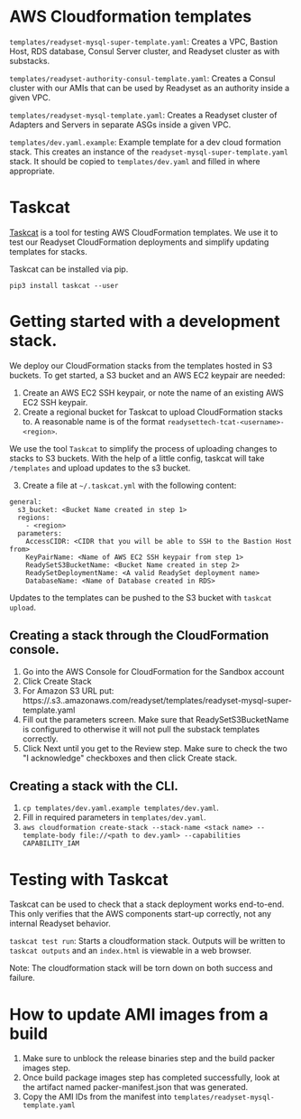 # AWS Cloudformation templates

`templates/readyset-mysql-super-template.yaml`: Creates a VPC, Bastion Host, RDS
database, Consul Server cluster, and Readyset cluster as with substacks.

`templates/readyset-authority-consul-template.yaml`: Creates a Consul cluster
with our AMIs that can be used by Readyset as an authority inside a given VPC.

`templates/readyset-mysql-template.yaml`: Creates a Readyset cluster of Adapters
and Servers in separate ASGs inside a given VPC.

`templates/dev.yaml.example`: Example template for a dev cloud formation stack.
This creates an instance of the `readyset-mysql-super-template.yaml` stack. It
should be copied to `templates/dev.yaml` and filled in where appropriate.

# Taskcat
[Taskcat](https://github.com/aws-quickstart/taskcat) is a tool for testing
AWS CloudFormation templates. We use it to test our Readyset CloudFormation
deployments and simplify updating templates for stacks.

Taskcat can be installed via pip.
```
pip3 install taskcat --user
```

# Getting started with a development stack.
We deploy our CloudFormation stacks from the templates hosted in S3 buckets.
To get started, a S3 bucket and an AWS EC2 keypair are needed:
  1. Create an AWS EC2 SSH keypair, or note the name of an existing AWS EC2 SSH
    keypair.
  2. Create a regional bucket for Taskcat to upload CloudFormation stacks to.
     A reasonable name is of the format `readysettech-tcat-<username>-<region>`.


We use the tool `Taskcat` to simplify the process of uploading changes to
stacks to S3 buckets. With the help of a little config, taskcat will take
`/templates` and upload updates to the s3 bucket.

  3. Create a file at `~/.taskcat.yml` with the following content:
  ```
  general:
    s3_bucket: <Bucket Name created in step 1>
    regions:
      - <region>
    parameters:
      AccessCIDR: <CIDR that you will be able to SSH to the Bastion Host from>
      KeyPairName: <Name of AWS EC2 SSH keypair from step 1>
      ReadySetS3BucketName: <Bucket Name created in step 2>
      ReadySetDeploymentName: <A valid ReadySet deployment name>
      DatabaseName: <Name of Database created in RDS>
  ```

Updates to the templates can be pushed to the S3 bucket with `taskcat upload`.

## Creating a stack through the CloudFormation console.
1. Go into the AWS Console for CloudFormation for the Sandbox account
2. Click Create Stack
3. For Amazon S3 URL put:
    https://<bucket name>.s3.<region>.amazonaws.com/readyset/templates/readyset-mysql-super-template.yaml
4. Fill out the parameters screen.
   Make sure that ReadySetS3BucketName is configured to <bucket name> otherwise
   it will not pull the substack templates correctly.
5. Click Next until you get to the Review step. Make sure to check the two
    "I acknowledge" checkboxes and then click Create stack.

## Creating a stack with the CLI.
1. `cp templates/dev.yaml.example templates/dev.yaml`.
2. Fill in required parameters in `templates/dev.yaml`.
3. `aws cloudformation create-stack --stack-name <stack name> --template-body file://<path to dev.yaml> --capabilities CAPABILITY_IAM`

# Testing with Taskcat
Taskcat can be used to check that a stack deployment works end-to-end. This only verifies that the AWS components start-up correctly, not any internal Readyset behavior.

`taskcat test run`: Starts a cloudformation stack. Outputs will be written to `taskcat outputs` and an `index.html` is viewable in a web browser.

Note: The cloudformation stack will be torn down on both success and failure.

# How to update AMI images from a build

1. Make sure to unblock the release binaries step and the build packer images
    step.
2. Once build package images step has completed successfully, look at the
    artifact named packer-manifest.json that was generated.
3. Copy the AMI IDs from the manifest into
    `templates/readyset-mysql-template.yaml`
